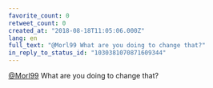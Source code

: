 ```yaml
---
favorite_count: 0
retweet_count: 0
created_at: "2018-08-18T11:05:06.000Z"
lang: en
full_text: "@Morl99 What are you doing to change that?"
in_reply_to_status_id: "1030381070871609344"
---
```


[@Morl99](https://twitter.com/Morl99) What are you doing to change that?
